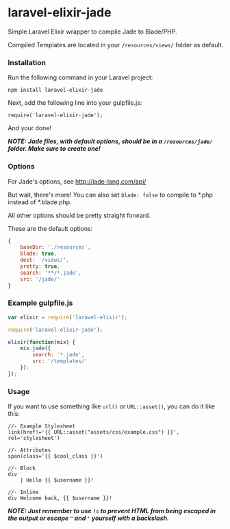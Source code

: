 laravel-elixir-jade
=========================

Simple Laravel Elixir wrapper to compile Jade to Blade/PHP.

Compiled Templates are located in your `/resources/views/` folder as default.

### Installation
Run the following command in your Laravel project:

    npm install laravel-elixir-jade

Next, add the following line into your gulpfile.js:

    require('laravel-elixir-jade');

And your done!

***NOTE: Jade files, with default options, should be in a `/resources/jade/` folder. Make sure to create one!***

### Options
For Jade's options, see http://jade-lang.com/api/

But wait, there's more! You can also set `blade: false` to compile to *.php instead of *.blade.php.

All other options should be pretty straight forward.

These are the default options:

```javascript
{
    baseDir: './resources',
    blade: true,
    dest: '/views/',
    pretty: true,
    search: '**/*.jade',
    src: '/jade/'
}
```

### Example gulpfile.js

```javascript
var elixir = require('laravel-elixir');

require('laravel-elixir-jade');

elixir(function(mix) {
	mix.jade({
        search: '*.jade',
        src: '/templates/'
	});
});
```

### Usage
If you want to use something like `url()` or `URL::asset()`, you can do it like this:

```jade
//- Example Stylesheet
link(href!='{{ URL::asset("assets/css/example.css") }}', rel='stylesheet')

//- Attributes
span(class='{{ $cool_class }}')

//- Block
div
	| Hello {{ $username }}!

//- Inline
div Welcome back, {{ $username }}!
```

***NOTE: Just remember to use ```!=``` to prevent HTML from being escaped in the output or escape `"` and `'` yourself with a backslash.***
